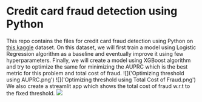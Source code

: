 # Credit card fraud detection using Python

This repo contains the files for credit card fraud detection using Python on [this kaggle](https://www.kaggle.com/datasets/mlg-ulb/creditcardfraud) dataset. On this dataset, we will first train a model using Logistic Regression algorithm as a baseline and eventually improve it using few hyperparameters. Finally, we will create a model using XGBoost algorithm and try to optimize the same for minimizing the AUPRC which is the best metric for this problem and total cost of fraud. 
![]('Optimizing threshold using AUPRC.png')
![]('Optimizing threshold using Total Cost of Fraud.png')
We also create a streamlit app which shows the total cost of fraud w.r.t to the fixed threshold.
![]("app.png")

